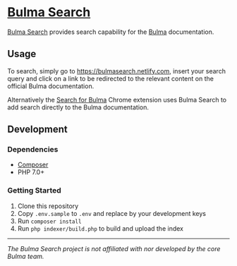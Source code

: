 # [Bulma Search](https://bulmasearch.netlify.com)

[Bulma Search](https://bulmasearch.netlify.com) provides search capability for the [Bulma](https://bulma.io) documentation.

## Usage

To search, simply go to https://bulmasearch.netlify.com, insert your search query and click on a link to be redirected to the relevant content on the official Bulma documentation.

Alternatively the [Search for Bulma](https://github.com/patrickdaze/bulma-search-chrome) Chrome extension uses Bulma Search to add search directly to the Bulma documentation.

## Development


### Dependencies
- [Composer](https://getcomposer.org/)
- PHP 7.0+

### Getting Started

1. Clone this repository
2. Copy `.env.sample` to `.env` and replace by your development keys
3. Run `composer install`
4. Run `php indexer/build.php` to build and upload the index

---

_The Bulma Search project is not affiliated with nor developed by the core Bulma team._
